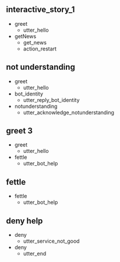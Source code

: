 ## interactive_story_1
* greet
    - utter_hello
* getNews
    - get_news
    - action_restart

## not understanding

* greet
    - utter_hello
* bot_identity
    - utter_reply_bot_identity
* notunderstanding
    - utter_acknowledge_notunderstanding

## greet 3

* greet
    - utter_hello
* fettle
    - utter_bot_help

## fettle
* fettle
	- utter_bot_help

## deny help

* deny
    - utter_service_not_good
* deny
    - utter_end
